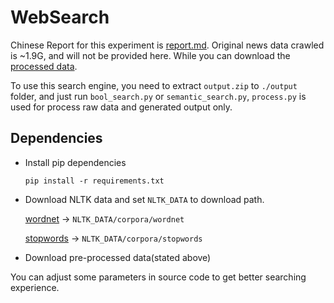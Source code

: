 # WebSearch

Chinese Report for this experiment is [report.md](./report.md). Original news data crawled is ~1.9G, and will not be provided here. While you can download the [processed data](https://drive.google.com/file/d/1Snm6uNhU4FYfE4flS0hBDkuIjeR7Q4jO/view?usp=sharing).

To use this search engine, you need to extract `output.zip` to `./output` folder, and just run `bool_search.py` or `semantic_search.py`, `process.py` is used for process raw data and generated output only.

## Dependencies

- Install pip dependencies

    `pip install -r requirements.txt`

- Download NLTK data and set `NLTK_DATA` to download path.

    [wordnet](https://raw.githubusercontent.com/nltk/nltk_data/gh-pages/packages/corpora/wordnet.zip) -> `NLTK_DATA/corpora/wordnet`

    [stopwords](https://raw.githubusercontent.com/nltk/nltk_data/gh-pages/packages/corpora/stopwords.zip) -> `NLTK_DATA/corpora/stopwords`

- Download pre-processed data(stated above)

You can adjust some parameters in source code to get better searching experience.
